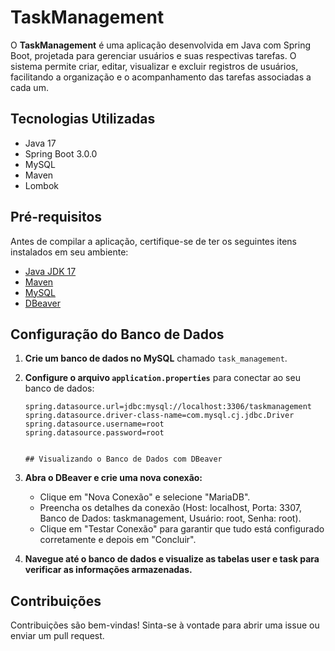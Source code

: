 # TaskManagement

O **TaskManagement** é uma aplicação desenvolvida em Java com Spring Boot, projetada para gerenciar usuários e suas respectivas tarefas. O sistema permite criar, editar, visualizar e excluir registros de usuários, facilitando a organização e o acompanhamento das tarefas associadas a cada um.

## Tecnologias Utilizadas

- Java 17
- Spring Boot 3.0.0
- MySQL
- Maven
- Lombok

## Pré-requisitos

Antes de compilar a aplicação, certifique-se de ter os seguintes itens instalados em seu ambiente:

- [Java JDK 17](https://www.oracle.com/java/technologies/javase/jdk17-archive-downloads.html)
- [Maven](https://maven.apache.org/download.cgi)
- [MySQL](https://dev.mysql.com/downloads/mysql/)
- [DBeaver](https://dbeaver.io/download/)

## Configuração do Banco de Dados

1. **Crie um banco de dados no MySQL** chamado `task_management`.
2. **Configure o arquivo `application.properties`** para conectar ao seu banco de dados:

   ```properties
   spring.datasource.url=jdbc:mysql://localhost:3306/taskmanagement
   spring.datasource.driver-class-name=com.mysql.cj.jdbc.Driver
   spring.datasource.username=root
   spring.datasource.password=root


   ## Visualizando o Banco de Dados com DBeaver
1. **Abra o DBeaver e crie uma nova conexão:**
   - Clique em "Nova Conexão" e selecione "MariaDB".
   - Preencha os detalhes da conexão (Host: localhost, Porta: 3307, Banco de Dados: taskmanagement, Usuário: root, Senha: root).
   - Clique em "Testar Conexão" para garantir que tudo está configurado corretamente e depois em "Concluir".
2. **Navegue até o banco de dados e visualize as tabelas user e task para verificar as informações armazenadas.**
## Contribuições
Contribuições são bem-vindas! Sinta-se à vontade para abrir uma issue ou enviar um pull request.
